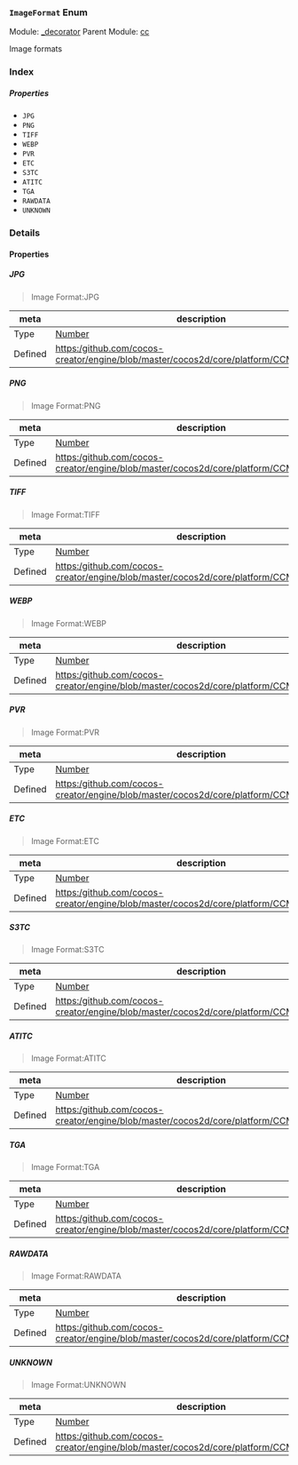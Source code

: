 ### `ImageFormat` Enum



Module: [_decorator](../modules/_decorator.md)
Parent Module: [cc](../modules/cc.md)




Image formats

### Index

##### Properties

  - `JPG`
  - `PNG`
  - `TIFF`
  - `WEBP`
  - `PVR`
  - `ETC`
  - `S3TC`
  - `ATITC`
  - `TGA`
  - `RAWDATA`
  - `UNKNOWN`

### Details

#### Properties


##### JPG

> Image Format:JPG

| meta | description |
|------|-------------|
| Type | <a href="https://developer.mozilla.org/en/JavaScript/Reference/Global_Objects/Number" class="crosslink external" target="_blank">Number</a> |
| Defined | [https:/github.com/cocos-creator/engine/blob/master/cocos2d/core/platform/CCMacro.js:1047](https:/github.com/cocos-creator/engine/blob/master/cocos2d/core/platform/CCMacro.js#L1047) |



##### PNG

> Image Format:PNG

| meta | description |
|------|-------------|
| Type | <a href="https://developer.mozilla.org/en/JavaScript/Reference/Global_Objects/Number" class="crosslink external" target="_blank">Number</a> |
| Defined | [https:/github.com/cocos-creator/engine/blob/master/cocos2d/core/platform/CCMacro.js:1053](https:/github.com/cocos-creator/engine/blob/master/cocos2d/core/platform/CCMacro.js#L1053) |



##### TIFF

> Image Format:TIFF

| meta | description |
|------|-------------|
| Type | <a href="https://developer.mozilla.org/en/JavaScript/Reference/Global_Objects/Number" class="crosslink external" target="_blank">Number</a> |
| Defined | [https:/github.com/cocos-creator/engine/blob/master/cocos2d/core/platform/CCMacro.js:1059](https:/github.com/cocos-creator/engine/blob/master/cocos2d/core/platform/CCMacro.js#L1059) |



##### WEBP

> Image Format:WEBP

| meta | description |
|------|-------------|
| Type | <a href="https://developer.mozilla.org/en/JavaScript/Reference/Global_Objects/Number" class="crosslink external" target="_blank">Number</a> |
| Defined | [https:/github.com/cocos-creator/engine/blob/master/cocos2d/core/platform/CCMacro.js:1065](https:/github.com/cocos-creator/engine/blob/master/cocos2d/core/platform/CCMacro.js#L1065) |



##### PVR

> Image Format:PVR

| meta | description |
|------|-------------|
| Type | <a href="https://developer.mozilla.org/en/JavaScript/Reference/Global_Objects/Number" class="crosslink external" target="_blank">Number</a> |
| Defined | [https:/github.com/cocos-creator/engine/blob/master/cocos2d/core/platform/CCMacro.js:1071](https:/github.com/cocos-creator/engine/blob/master/cocos2d/core/platform/CCMacro.js#L1071) |



##### ETC

> Image Format:ETC

| meta | description |
|------|-------------|
| Type | <a href="https://developer.mozilla.org/en/JavaScript/Reference/Global_Objects/Number" class="crosslink external" target="_blank">Number</a> |
| Defined | [https:/github.com/cocos-creator/engine/blob/master/cocos2d/core/platform/CCMacro.js:1077](https:/github.com/cocos-creator/engine/blob/master/cocos2d/core/platform/CCMacro.js#L1077) |



##### S3TC

> Image Format:S3TC

| meta | description |
|------|-------------|
| Type | <a href="https://developer.mozilla.org/en/JavaScript/Reference/Global_Objects/Number" class="crosslink external" target="_blank">Number</a> |
| Defined | [https:/github.com/cocos-creator/engine/blob/master/cocos2d/core/platform/CCMacro.js:1083](https:/github.com/cocos-creator/engine/blob/master/cocos2d/core/platform/CCMacro.js#L1083) |



##### ATITC

> Image Format:ATITC

| meta | description |
|------|-------------|
| Type | <a href="https://developer.mozilla.org/en/JavaScript/Reference/Global_Objects/Number" class="crosslink external" target="_blank">Number</a> |
| Defined | [https:/github.com/cocos-creator/engine/blob/master/cocos2d/core/platform/CCMacro.js:1089](https:/github.com/cocos-creator/engine/blob/master/cocos2d/core/platform/CCMacro.js#L1089) |



##### TGA

> Image Format:TGA

| meta | description |
|------|-------------|
| Type | <a href="https://developer.mozilla.org/en/JavaScript/Reference/Global_Objects/Number" class="crosslink external" target="_blank">Number</a> |
| Defined | [https:/github.com/cocos-creator/engine/blob/master/cocos2d/core/platform/CCMacro.js:1095](https:/github.com/cocos-creator/engine/blob/master/cocos2d/core/platform/CCMacro.js#L1095) |



##### RAWDATA

> Image Format:RAWDATA

| meta | description |
|------|-------------|
| Type | <a href="https://developer.mozilla.org/en/JavaScript/Reference/Global_Objects/Number" class="crosslink external" target="_blank">Number</a> |
| Defined | [https:/github.com/cocos-creator/engine/blob/master/cocos2d/core/platform/CCMacro.js:1101](https:/github.com/cocos-creator/engine/blob/master/cocos2d/core/platform/CCMacro.js#L1101) |



##### UNKNOWN

> Image Format:UNKNOWN

| meta | description |
|------|-------------|
| Type | <a href="https://developer.mozilla.org/en/JavaScript/Reference/Global_Objects/Number" class="crosslink external" target="_blank">Number</a> |
| Defined | [https:/github.com/cocos-creator/engine/blob/master/cocos2d/core/platform/CCMacro.js:1107](https:/github.com/cocos-creator/engine/blob/master/cocos2d/core/platform/CCMacro.js#L1107) |


